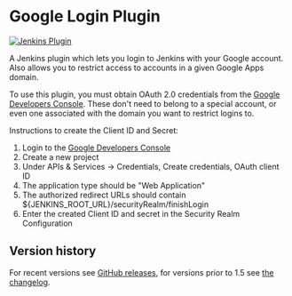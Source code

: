 Google Login Plugin
==================
[![Jenkins Plugin](https://img.shields.io/jenkins/plugin/v/google-login.svg)](https://plugins.jenkins.io/google-login)

A Jenkins plugin which lets you login to Jenkins with your Google account. Also allows you to restrict access
to accounts in a given Google Apps domain.

To use this plugin, you must obtain OAuth 2.0 credentials from the
[Google Developers Console](https://console.developers.google.com). These don't need to belong to a special account,
or even one associated with the domain you want to restrict logins to.

Instructions to create the Client ID and Secret:

 1. Login to the [Google Developers Console](https://console.developers.google.com)
 1. Create a new project
 1. Under APIs & Services -> Credentials, Create credentials, OAuth client ID
 1. The application type should be "Web Application"
 1. The authorized redirect URLs should contain ${JENKINS_ROOT_URL}/securityRealm/finishLogin
 1. Enter the created Client ID and secret in the Security Realm Configuration

## Version history
For recent versions see [GitHub releases](https://github.com/jenkinsci/google-login-plugin/releases),
for versions prior to 1.5 see [the changelog](CHANGELOG.md).